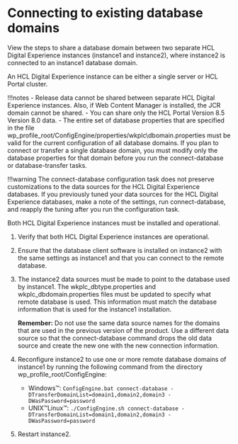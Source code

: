 # Connecting to existing database domains

View the steps to share a database domain between two separate HCL Digital Experience instances (instance1 and instance2), where instance2 is connected to an instance1 database domain.

An HCL Digital Experience instance can be either a single server or HCL Portal cluster.

!!!notes
    -   Release data cannot be shared between separate HCL Digital Experience instances. Also, if Web Content Manager is installed, the JCR domain cannot be shared.
    -   You can share only the HCL Portal Version 8.5 Version 8.0 data.
    -   The entire set of database properties that are specified in the file wp_profile_root/ConfigEngine/properties/wkplc\dbomain.properties must be valid for the current configuration of all database domains. If you plan to connect or transfer a single database domain, you must modify only the database properties for that domain before you run the connect-database or database-transfer tasks.

!!!warning
    The connect-database configuration task does not preserve customizations to the data sources for the HCL Digital Experience databases. If you previously tuned your data sources for the HCL Digital Experience databases, make a note of the settings, run connect-database, and reapply the tuning after you run the configuration task.

Both HCL Digital Experience instances must be installed and operational.

1.  Verify that both HCL Digital Experience instances are operational.

2.  Ensure that the database client software is installed on instance2 with the same settings as instance1 and that you can connect to the remote database.

3.  The instance2 data sources must be made to point to the database used by instance1. The wkplc_dbtype.properties and wkplc_dbdomain.properties files must be updated to specify what remote database is used. This information must match the database information that is used for the instance1 installation.

    **Remember:** Do not use the same data source names for the domains that are used in the previous version of the product. Use a different data source so that the connect-database command drops the old data source and create the new one with the new connection information.

4.  Reconfigure instance2 to use one or more remote database domains of instance1 by running the following command from the directory wp_profile_root/ConfigEngine:

    -   Windows™: `ConfigEngine.bat connect-database -DTransferDomainList=domain1,domain2,domain3 -DWasPassword=password`
    -   UNIX™Linux™: `./ConfigEngine.sh connect-database -DTransferDomainList=domain1,domain2,domain3 -DWasPassword=password`

5.  Restart instance2.



